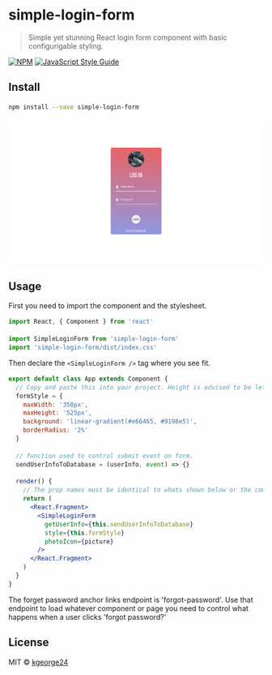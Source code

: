 # simple-login-form

> Simple yet stunning React login form component with basic configurigable styling.

[![NPM](https://img.shields.io/npm/v/simple-login-form.svg)](https://www.npmjs.com/package/simple-login-form) [![JavaScript Style Guide](https://img.shields.io/badge/code_style-standard-brightgreen.svg)](https://standardjs.com)

## Install

```bash
npm install --save simple-login-form
```

![simple-login-form](/src/assets/screenshot1.png)

## Usage

First you need to import the component and the stylesheet.

```jsx
import React, { Component } from 'react'

import SimpleLoginForm from 'simple-login-form'
import 'simple-login-form/dist/index.css'
```

Then declare the `<SimpleLoginForm />` tag where you see fit.

```jsx
export default class App extends Component {
  // Copy and paste this into your project. Height is advised to be left as is. everything else can be manipulated to your likings.
  formStyle = {
    maxWidth: '350px',
    maxHeight: '525px',
    background: 'linear-gradient(#e66465, #9198e5)',
    borderRadius: '2%'
  }

  // function used to control submit event on form.
  sendUserInfoToDatabase = (userInfo, event) => {}

  render() {
    // The prop names must be identical to whats shown below or the component would not render.
    return (
      <React.Fragment>
        <SimpleLoginForm
          getUserInfo={this.sendUserInfoToDatabase}
          style={this.formStyle}
          photoIcon={picture}
        />
      </React.Fragment>
    )
  }
}
```

The forget password anchor links endpoint is 'forgot-password'. Use that endpoint to load whatever component or page you need to control what happens when a user clicks 'forgot password?'

## License

MIT © [kgeorge24](https://github.com/kgeorge24)
